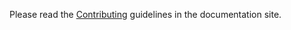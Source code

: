 Please read the [Contributing](https://msamsami.github.io/fastapi-maintenance/contributing) guidelines in the documentation site.